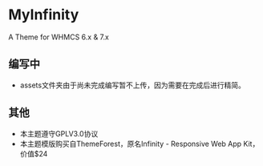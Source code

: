 # MyInfinity
A Theme for WHMCS 6.x & 7.x

## 编写中
* assets文件夹由于尚未完成编写暂不上传，因为需要在完成后进行精简。

## 其他
* 本主题遵守GPLV3.0协议
* 本主题模版购买自ThemeForest，原名Infinity - Responsive Web App Kit，价值$24
